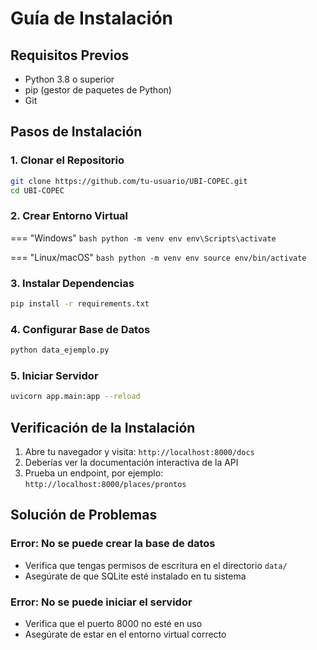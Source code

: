# Guía de Instalación

## Requisitos Previos

- Python 3.8 o superior
- pip (gestor de paquetes de Python)
- Git

## Pasos de Instalación

### 1. Clonar el Repositorio

```bash
git clone https://github.com/tu-usuario/UBI-COPEC.git
cd UBI-COPEC
```

### 2. Crear Entorno Virtual

=== "Windows"
    ```bash
    python -m venv env
    env\Scripts\activate
    ```

=== "Linux/macOS"
    ```bash
    python -m venv env
    source env/bin/activate
    ```

### 3. Instalar Dependencias

```bash
pip install -r requirements.txt
```

### 4. Configurar Base de Datos

```bash
python data_ejemplo.py
```

### 5. Iniciar Servidor

```bash
uvicorn app.main:app --reload
```

## Verificación de la Instalación

1. Abre tu navegador y visita: `http://localhost:8000/docs`
2. Deberías ver la documentación interactiva de la API
3. Prueba un endpoint, por ejemplo: `http://localhost:8000/places/prontos`

## Solución de Problemas

### Error: No se puede crear la base de datos
- Verifica que tengas permisos de escritura en el directorio `data/`
- Asegúrate de que SQLite esté instalado en tu sistema

### Error: No se puede iniciar el servidor
- Verifica que el puerto 8000 no esté en uso
- Asegúrate de estar en el entorno virtual correcto